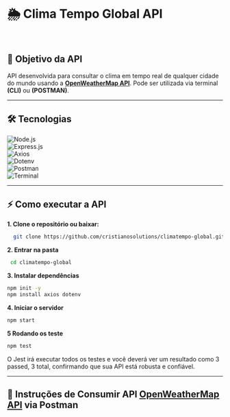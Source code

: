 # 🌦️ Clima Tempo Global API
<br>

## 🎯 Objetivo da API
API desenvolvida para consultar o clima em tempo real de qualquer cidade do mundo usando a **[OpenWeatherMap API](https://openweathermap.org/api)**. Pode ser utilizada via terminal **(CLI)** ou **(POSTMAN)**.

---

## 🛠️ Tecnologias

![Node.js](https://img.shields.io/badge/Node.js-339933?style=for-the-badge&logo=nodedotjs&logoColor=white)<br> 
![Express.js](https://img.shields.io/badge/Express.js-000000?style=for-the-badge&logo=express&logoColor=white)<br>
![Axios](https://img.shields.io/badge/Axios-6200EE?style=for-the-badge&logo=axios&logoColor=white)<br>
![Dotenv](https://img.shields.io/badge/dotenv-FAE042?style=for-the-badge&logo=dotenv&logoColor=black)<br>
![Postman](https://img.shields.io/badge/Postman-FF6C37?style=for-the-badge&logo=postman&logoColor=white) <br>
![Terminal](https://img.shields.io/badge/Terminal-000000?style=for-the-badge&logo=gnome-terminal&logoColor=white)

---

## ⚡ Como executar a API

**1. Clone o repositório ou baixar:**
```bash
  git clone https://github.com/cristianosolutions/climatempo-global.git 
```
**2. Entrar na pasta**
```bash
 cd climatempo-global
```

**3. Instalar dependências**
```bash
npm init -y
npm install axios dotenv
```
**4. Iniciar o servidor**
```bash
npm start
```
**5 Rodando os teste**
```bash
npm test
```
O Jest irá executar todos os testes e você deverá ver um resultado como 3 passed, 3 total, confirmando que sua API está robusta e confiável.

---

## 🚀 Instruções de Consumir API [OpenWeatherMap API](https://openweathermap.org/api) via Postman



